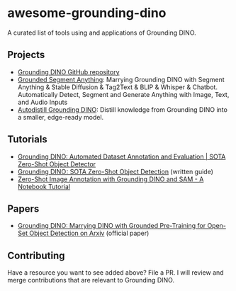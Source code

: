 # awesome-grounding-dino

A curated list of tools using and applications of Grounding DINO.

## Projects

- [Grounding DINO GitHub repository](https://github.com/IDEA-Research/GroundingDINO)
- [Grounded Segment Anything](https://github.com/IDEA-Research/Grounded-Segment-Anything): Marrying Grounding DINO with Segment Anything & Stable Diffusion & Tag2Text & BLIP & Whisper & Chatbot. Automatically Detect, Segment and Generate Anything with Image, Text, and Audio Inputs
- [Autodistill Grounding DINO](https://github.com/autodistill): Distill knowledge from Grounding DINO into a smaller, edge-ready model.

## Tutorials

- [Grounding DINO: Automated Dataset Annotation and Evaluation | SOTA Zero-Shot Object Detector](https://www.youtube.com/watch?v=C4NqaRBz_Kw)
- [Grounding DINO : SOTA Zero-Shot Object Detection](https://blog.roboflow.com/grounding-dino-zero-shot-object-detection/) (written guide)
- [Zero-Shot Image Annotation with Grounding DINO and SAM - A Notebook Tutorial](https://blog.roboflow.com/enhance-image-annotation-with-grounding-dino-and-sam/)

## Papers

- [Grounding DINO: Marrying DINO with Grounded Pre-Training for Open-Set Object Detection on Arxiv](https://arxiv.org/abs/2303.05499) (official paper)

## Contributing

Have a resource you want to see added above? File a PR. I will review and merge contributions that are relevant to Grounding DINO.
